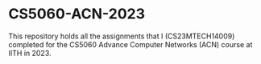 # CS5060-ACN-2023
This repository holds all the assignments that I (CS23MTECH14009) completed for the CS5060 Advance Computer Networks (ACN) course at IITH in 2023.
